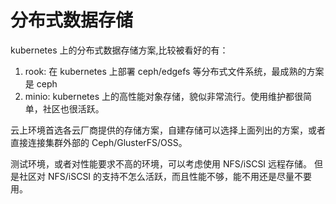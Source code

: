 # 分布式数据存储

kubernetes 上的分布式数据存储方案,比较被看好的有：

1. rook: 在 kubernetes 上部署 ceph/edgefs 等分布式文件系统，最成熟的方案是 ceph
2. minio: kubernetes 上的高性能对象存储，貌似非常流行。使用维护都很简单，社区也很活跃。


云上环境首选各云厂商提供的存储方案，自建存储可以选择上面列出的方案，或者直接连接集群外部的 Ceph/GlusterFS/OSS。

测试环境，或者对性能要求不高的环境，可以考虑使用 NFS/iSCSI 远程存储。
但是社区对 NFS/iSCSI 的支持不怎么活跃，而且性能不够，能不用还是尽量不要用。
